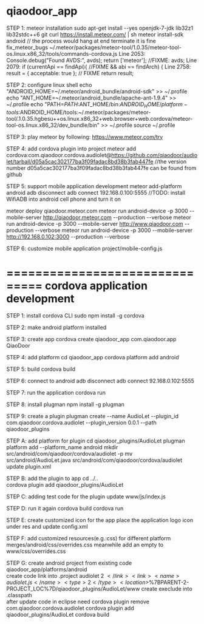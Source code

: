 qiaodoor_app
============
STEP 1: meteor installation
  sudo apt-get install --yes openjdk-7-jdk lib32z1 lib32stdc++6 git
  curl https://install.meteor.com/ | sh
  meteor install-sdk android // the process would hang at end terminate it is fine
  fix_meteor_bugs
    ~/.meteor/packages/meteor-tool/1.0.35/meteor-tool-os.linux.x86_32/tools/commands-cordova.js
    Line 2053:  Console.debug("Found AVDS:", avds);
                return ['meteor']; //FIXME: avds;
    Line 2079:  if (currentApi == findApi){ //FIXME && abi == findArch) {
    Line 2758:  result = { acceptable: true }; // FIXME
                return result;

STEP 2: configure linux shell
  echo "ANDROID_HOME=~/.meteor/android_bundle/android-sdk"  >> ~/.profile
  echo "ANT_HOME=~/.meteor/android_bundle/apache-ant-1.9.4" >> ~/.profile
  echo "PATH=$PATH:$ANT_HOME/bin:$ANDROID_HOME/platform-tools:$ANDROID_HOME/tools:~/.meteor/packages/meteor-tool/.1.0.35.hgbesu++os.linux.x86_32+web.browser+web.cordova/meteor-tool-os.linux.x86_32/dev_bundle/bin" >> ~/.profile
  source ~/.profile
  
STEP 3: play meteor by following: https://www.meteor.com/try

STEP 4: add cordova plugin into project
  meteor add cordova:com.qiaodoor.cordova.audiolet@https://github.com/qiaodoor/audiolet/tarball/d05a5cac302177ba3f09fadac8bd38b3fab447fe 
  //the version number d05a5cac302177ba3f09fadac8bd38b3fab447fe can be found from github
  
STEP 5: support mobile application development
  meteor add-platform android
  adb disconnect
  adb connect 192.168.0.100:5555 //TODO: install WifiADB into android cell phone and turn it on
  
  meteor deploy  qiaodoor.meteor.com
  meteor run android-device -p 3000 --mobile-server http://qiaodoor.meteor.com --production --verbose
  meteor run android-device -p 3000 --mobile-server http://www.qiaodoor.com    --production --verbose
  meteor run android-device -p 3000 --mobile-server http://192.168.0.102:3000  --production --verbose
      
STEP 6: customize mobile application
  project/mobile-config.js
  
===============================
cordova application development
===============================
STEP 1: install cordova CLI
  sudo npm install -g cordova

STEP 2: make android platform installed

STEP 3: create app
  cordova create qiaodoor_app com.qiaodoor.app QiaoDoor
  
STEP 4: add platform
  cd qiaodoor_app
  cordova platform add android
    
STEP 5: build
  cordova build
  
STEP 6: connect to android
  adb disconnect
  adb connect 92.168.0.102:5555
  
STEP 7: run the application
  cordova run

STEP 8: install plugman
  npm install -g plugman
  
STEP 9: create a plugin
  plugman create --name AudioLet --plugin_id com.qiaodoor.cordova.audiolet --plugin_version 0.0.1 --path qiaodoor_plugins
  
STEP A: add platform for plugin
  cd qiaodoor_plugins/AudioLet
  plugman platform add --platform_name android
  mkdir src/android/com/qiaodoor/cordova/audiolet -p
  mv src/android/AudioLet.java src/android/com/qiaodoor/cordova/audiolet
  update plugin.xml
    <clobbers target="AudioLet" />
    <source-file src="src/android/com/qiaodoor/cordova/audiolet/AudioLet.java" target-dir="src/com/qiaodoor/cordova/audiolet/AudioLet" />
    
STEP B: add the plugin to app
  cd ../..    
  cordova plugin add qiaodoor_plugins/AudioLet
  
STEP C: adding test code for the plugin
  update www/js/index.js

STEP D: run it again
  cordova build
  cordova run

STEP E: create customized icon for the app
  place the application logo icon under res and update config.xml
  
STEP F: add customized resources(e.g.:css) for different platform
  merges/android/css/overrides.css
  meanwhile add an empty to www/css/overrides.css

STEP G: create android project from existing code qiaodoor_app/platforms/android  
  create code link into .project
    <link>
		<name>audiolet</name>
		<type>2</type>
		<location>$%7BPARENT-2-PROJECT_LOC%7D/qiaodoor_plugins/AudioLet/src/android</location>
	</link>
	<link>
		<name>audiolet.js</name>
		<type>2</type>
		<location>$%7BPARENT-2-PROJECT_LOC%7D/qiaodoor_plugins/AudioLet/www</location>
	</link>
  create execlude into .classpath
    <classpathentry excluding="com/qiaodoor/cordova/audiolet/" kind="src" path="src"/>    
  after update code in eclipse need
    cordova plugin remove com.qiaodoor.cordova.audiolet
    cordova plugin add    qiaodoor_plugins/AudioLet
    cordova build

 